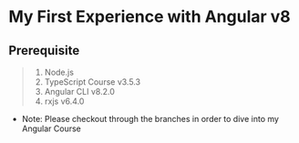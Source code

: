 # My First Experience with Angular v8

## Prerequisite
>1. Node.js
>2. TypeScript Course v3.5.3
>3. Angular CLI v8.2.0
>4. rxjs v6.4.0

* Note: Please checkout through the branches in order to dive into my Angular Course